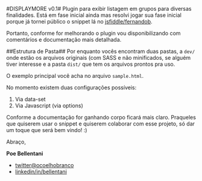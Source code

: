 #DISPLAYMORE v0.1#
Plugin para exibir listagem em grupos para diversas finalidades. Está em fase inicial ainda mas resolvi jogar sua fase inicial porque já tornei público o snippet lá no [jsfiddle/fernandob](http://jsfiddle.net/fernandob/uz2nv00a/).

Portanto, conforme for melhorando o plugin vou disponibilizando com comentários e documentação mais detalhada.

##Estrutura de Pasta##
Por enquanto vocês encontram duas pastas, a ``dev/`` onde estão os arquivos originais (com SASS e não minificados, se alguém tiver interesse e a pasta ``dist/`` que tem os arquivos prontos pra uso.

O exemplo principal você acha no arquivo ``sample.html``.

No momento existem duas configurações possíveis:

1. Via data-set
2. Via Javascript (via options)

Conforme a documentação for ganhando corpo ficará mais claro. Praqueles que quiserem usar o snippet e quiserem colaborar com esse projeto, só dar um toque que será bem vindo! :)

Abraço,

**Poe Bellentani**
- [twitter@ocoelhobranco](http://twitter.com/ocoelhobranco)
- [linkedin/in/bellentani](http://linkedin.com/in/bellentani)
